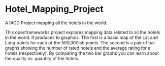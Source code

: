 # Hotel_Mapping_Project
A IACD Project mapping all the hotels in the world.

This openframeworks project explores mapping data related to all the hotels in the world. It produces to graphics. The first is a basic map of the Lat and Long points for each of the 500,000ish points. The second is a pair of bar graphs showing the number of rated hotels and the average rating for a hotels (respectively). By comparing the two bar graphs you can learn about the quality vs. quantity of the hotels.

